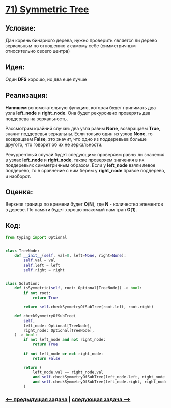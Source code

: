 # [**71) Symmetric Tree**](https://leetcode.com/problems/symmetric-tree/description/)

## **Условие:**

Дан корень бинарного дерева, нужно проверить является ли дерево зеркальным по отношению к самому себе (симметричным относительно своего центра)

## **Идея:**

Один **DFS** хорошо, но два еще лучше

## **Реализация:**

**Напишeм** вспомогательную функцию, которая будет принимать два узла **left_node** и **right_node**. Она будет рекурсивно проверять два поддерева на зеркальность.

Рассмотрим крайний случай: два узла равны **None**, возвращаем **True**, значит поддеревья зеркальны. Если только один из узлов **None**, то возвращаем **False**, это значит, что одно из поддеревьев больше другого, что говорит об их не зеркальности.

Рекуррентный случай будет следующим: проверяем равны ли значения в узлах **left_node** и **right_node**, также проверяем значения в их поддеревьях симметричным образом. Если у **left_node** взяли левое поддерево, то в сравнение с ним берем у **right_node** правое поддерево, и наоборот.



## **Оценка:**

Верхняя граница по времени будет **O**(**N**), где **N** - количество элементов в дереве. По памяти будет хорошо знакомый нам трап **O**(**1**).

## Код:
```python
from typing import Optional


class TreeNode:
    def __init__(self, val=0, left=None, right=None):
        self.val = val
        self.left = left
        self.right = right


class Solution:
    def isSymmetric(self, root: Optional[TreeNode]) -> bool:
        if not root:
            return True

        return self.checkSymmetryOfSubTree(root.left, root.right)

    def checkSymmetryOfSubTree(
        self,
        left_node: Optional[TreeNode],
        right_node: Optional[TreeNode],
    ) -> bool:
        if not left_node and not right_node:
            return True

        if not left_node or not right_node:
            return False

        return (
            left_node.val == right_node.val
            and self.checkSymmetryOfSubTree(left_node.left, right_node.right)
            and self.checkSymmetryOfSubTree(left_node.right, right_node.left)
        )

```

### [<-- предыдущая задача](https://github.com/TAskMAster339/PythonAlgorithms/tree/main/70.Invert%20Binary%20Tree) | [следующая задача -->](https://github.com/TAskMAster339/PythonAlgorithms/tree/main/72.Construct%20Binary%20Tree%20from%20Preorder%20and%20Inorder%20Traversal)
